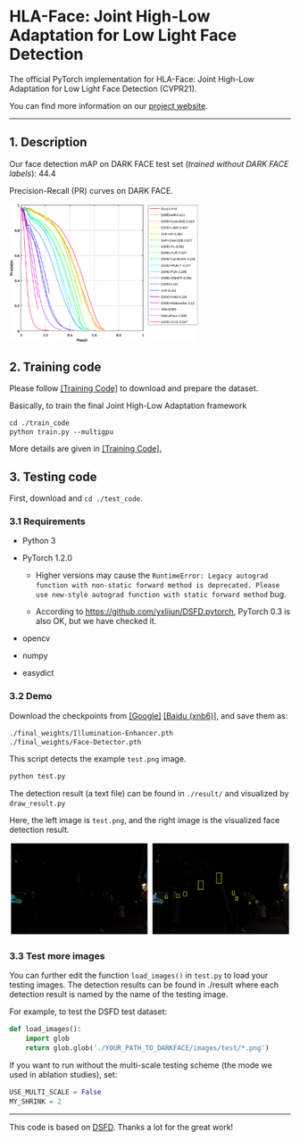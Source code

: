 # HLA-Face: Joint High-Low Adaptation for Low Light Face Detection

The official PyTorch implementation for HLA-Face: Joint High-Low Adaptation for Low Light Face Detection (CVPR21).

You can find more information on our [project website](https://daooshee.github.io/HLA-Face-Website/).

------



## 1. Description

Our face detection mAP on DARK FACE test set (*trained without DARK FACE labels*): 44.4

Precision-Recall (PR) curves on DARK FACE.

<img src="./figures/Comparison-Results.png" alt="Comparison-Results" style="zoom: 33%;" /> 



## 2. Training code

Please follow [[Training Code]](https://github.com/daooshee/HLA-Face-Code/tree/main/train_code) to download and prepare the dataset.

Basically, to train the final Joint High-Low Adaptation framework

```
cd ./train_code
python train.py --multigpu
```

More details are given in [[Training Code].](https://github.com/daooshee/HLA-Face-Code/tree/main/train_code)



## 3. Testing code

First, download and `cd ./test_code`.



### 3.1 Requirements

- Python 3

- PyTorch 1.2.0

  - Higher versions may cause the `RuntimeError: Legacy autograd function with non-static forward method is deprecated. Please use new-style autograd function with static forward method` bug.

  - According to https://github.com/yxlijun/DSFD.pytorch, PyTorch 0.3 is also OK, but we have checked it.

- opencv

- numpy

- easydict



### 3.2 Demo

Download the checkpoints from [[Google]](https://drive.google.com/drive/folders/1OQOqbf3OXhRZvRmIu9Bbg-rjKKLh4lHv?usp=sharing) [[Baidu (xnb6)]](https://pan.baidu.com/s/1kUnhuSUQ9g4d7jpO0doviA), and save them as:

```
./final_weights/Illumination-Enhancer.pth
./final_weights/Face-Detector.pth
```

This script detects the example `test.png` image. 

```bash
python test.py
```

The detection result (a text file) can be found in `./result/` and visualized by `draw_result.py`

Here, the left image is `test.png`, and the right image is the visualized face detection result.

 <img src="./figures/example.png" alt="test"  />



### 3.3 Test more images

You can further edit the function `load_images()` in `test.py` to load your testing images. The detection results can be found in ./result where each detection result is named by the name of the testing image.

For example, to test the DSFD test dataset:

```python
def load_images():
    import glob
    return glob.glob('./YOUR_PATH_TO_DARKFACE/images/test/*.png')
```

If you want to run without the multi-scale testing scheme (the mode we used in ablation studies), set:

```python
USE_MULTI_SCALE = False
MY_SHRINK = 2
```



------

This code is based on [DSFD](https://github.com/yxlijun/DSFD.pytorch). Thanks a lot for the great work!